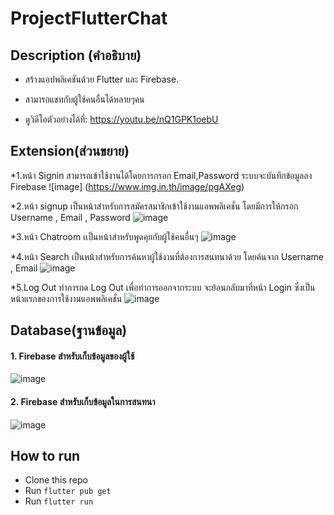 # ProjectFlutterChat

## Description (คำอธิบาย)
* สร้างแอปพลิเคชันด้วย Flutter และ Firebase.
*  สามารถแชทกับผู้ใช้คนอื่นได้หลายๆคน
  
* ดูวิดีโอตัวอย่างได้ที่: https://youtu.be/nQ1GPK1oebU

## Extension(ส่วนขยาย)
*1.หน้า Signin สามารถเข้าใช้งานได้โดยการกรอก Email,Password ระบบจะบันทึกข้อมูลลง Firebase
  ![image]
  (https://www.img.in.th/image/pgAXeg)
  
*2.หน้า signup เป็นหน้าสำหรับการสมัครสมาชิกเข้าใช้งานแอพพลิเคชั่น โดยมีการให้กรอก Username , Email , Password
  ![image]()
  
*3.หน้า Chatroom เเป็นหน้าสำหรับพูดคุยกับผู้ใช้คนอื่นๆ
  ![image]()
  
*4.หน้า Search เป็นหน้าสำหรับการค้นหาผู้ใช้งานที่ต้องการสนทนาด้วย โดยค้นจาก Username , Email
  ![image]()
  
*5.Log Out ทำการกด Log Out เพื่อทำการออกจากระบบ จะย้อนกลับมาที่หน้า Login ซึ่งเป็นหน้าแรกของการใช้งานแอพพลิเคชั่น
  ![image]()
  
## Database(ฐานข้อมูล)
  #### 1. Firebase สำหรับเก็บข้อมูลของผู้ใช้
 
![image]()


#### 2. Firebase สำหรับเก็บข้อมูลในการสนทนา

![image]()





## How to run
* Clone this repo
* Run `flutter pub get`
* Run `flutter run` 
